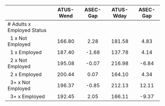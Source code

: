 
|                      |    ATUS-Wend |     ASEC-Gap |    ATUS-Wday |     ASEC-Gap |
| -------------------- | :----------: | :----------: | :----------: | :----------: |
| # Adults x Employed Status |              |              |              |              |
| &nbsp;&nbsp;1 x Not Employed |       166.80 |         2.28 |       181.58 |         4.83 |
| &nbsp;&nbsp;1 x Employed |       187.40 |        -1.68 |       137.78 |         4.14 |
| &nbsp;&nbsp;2 x Not Employed |       195.08 |        -0.07 |       216.98 |        -6.84 |
| &nbsp;&nbsp;2 x Employed |       200.44 |         0.07 |       164.10 |         4.34 |
| &nbsp;&nbsp;3+ x Not Employed |       196.37 |        -0.85 |       212.13 |        12.11 |
| &nbsp;&nbsp;3+ x Employed |       192.45 |         2.05 |       166.11 |        -9.37 |

